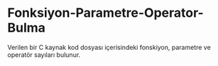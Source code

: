 # Fonksiyon-Parametre-Operator-Bulma
Verilen bir C kaynak kod dosyası içerisindeki fonskiyon, parametre ve operatör sayıları bulunur.
